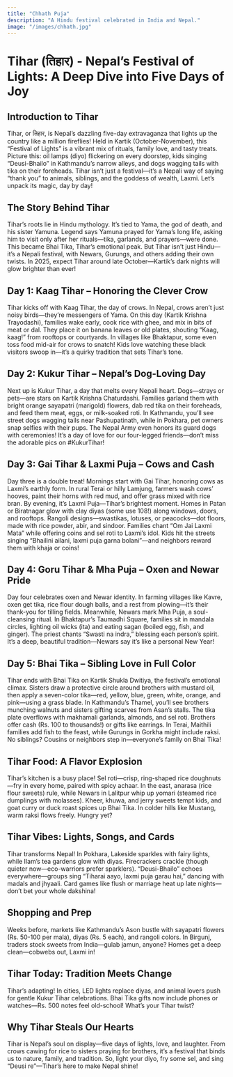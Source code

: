```yaml
---
title: "Chhath Puja"
description: "A Hindu festival celebrated in India and Nepal."
image: "/images/chhath.jpg"
---
```


# Tihar (तिहार) - Nepal’s Festival of Lights: A Deep Dive into Five Days of Joy

## Introduction to Tihar

Tihar, or तिहार, is Nepal’s dazzling five-day extravaganza that lights up the country like a million fireflies! Held in Kartik (October-November), this “Festival of Lights” is a vibrant mix of rituals, family love, and tasty treats. Picture this: oil lamps (diyo) flickering on every doorstep, kids singing “Deusi-Bhailo” in Kathmandu’s narrow alleys, and dogs wagging tails with tika on their foreheads. Tihar isn’t just a festival—it’s a Nepali way of saying “thank you” to animals, siblings, and the goddess of wealth, Laxmi. Let’s unpack its magic, day by day!

## The Story Behind Tihar

Tihar’s roots lie in Hindu mythology. It’s tied to Yama, the god of death, and his sister Yamuna. Legend says Yamuna prayed for Yama’s long life, asking him to visit only after her rituals—tika, garlands, and prayers—were done. This became Bhai Tika, Tihar’s emotional peak. But Tihar isn’t just Hindu—it’s a Nepali festival, with Newars, Gurungs, and others adding their own twists. In 2025, expect Tihar around late October—Kartik’s dark nights will glow brighter than ever!

## Day 1: Kaag Tihar – Honoring the Clever Crow

Tihar kicks off with Kaag Tihar, the day of crows. In Nepal, crows aren’t just noisy birds—they’re messengers of Yama. On this day (Kartik Krishna Trayodashi), families wake early, cook rice with ghee, and mix in bits of meat or dal. They place it on banana leaves or old plates, shouting “Kaag, kaag!” from rooftops or courtyards. In villages like Bhaktapur, some even toss food mid-air for crows to snatch! Kids love watching these black visitors swoop in—it’s a quirky tradition that sets Tihar’s tone.

## Day 2: Kukur Tihar – Nepal’s Dog-Loving Day

Next up is Kukur Tihar, a day that melts every Nepali heart. Dogs—strays or pets—are stars on Kartik Krishna Chaturdashi. Families garland them with bright orange sayapatri (marigold) flowers, dab red tika on their foreheads, and feed them meat, eggs, or milk-soaked roti. In Kathmandu, you’ll see street dogs wagging tails near Pashupatinath, while in Pokhara, pet owners snap selfies with their pups. The Nepal Army even honors its guard dogs with ceremonies! It’s a day of love for our four-legged friends—don’t miss the adorable pics on #KukurTihar!

## Day 3: Gai Tihar & Laxmi Puja – Cows and Cash

Day three is a double treat! Mornings start with Gai Tihar, honoring cows as Laxmi’s earthly form. In rural Terai or hilly Lamjung, farmers wash cows’ hooves, paint their horns with red mud, and offer grass mixed with rice bran. By evening, it’s Laxmi Puja—Tihar’s brightest moment. Homes in Patan or Biratnagar glow with clay diyas (some use 108!) along windows, doors, and rooftops. Rangoli designs—swastikas, lotuses, or peacocks—dot floors, made with rice powder, abir, and sindoor. Families chant “Om Jai Laxmi Mata” while offering coins and sel roti to Laxmi’s idol. Kids hit the streets singing “Bhailini ailani, laxmi puja garna bolani”—and neighbors reward them with khaja or coins!

## Day 4: Goru Tihar & Mha Puja – Oxen and Newar Pride

Day four celebrates oxen and Newar identity. In farming villages like Kavre, oxen get tika, rice flour dough balls, and a rest from plowing—it’s their thank-you for tilling fields. Meanwhile, Newars mark Mha Puja, a soul-cleansing ritual. In Bhaktapur’s Taumadhi Square, families sit in mandala circles, lighting oil wicks (ita) and eating sagan (boiled egg, fish, and ginger). The priest chants “Swasti na indra,” blessing each person’s spirit. It’s a deep, beautiful tradition—Newars say it’s like a personal New Year!

## Day 5: Bhai Tika – Sibling Love in Full Color

Tihar ends with Bhai Tika on Kartik Shukla Dwitiya, the festival’s emotional climax. Sisters draw a protective circle around brothers with mustard oil, then apply a seven-color tika—red, yellow, blue, green, white, orange, and pink—using a grass blade. In Kathmandu’s Thamel, you’ll see brothers munching walnuts and sisters gifting scarves from Asan’s stalls. The tika plate overflows with makhamali garlands, almonds, and sel roti. Brothers offer cash (Rs. 100 to thousands!) or gifts like earrings. In Terai, Maithili families add fish to the feast, while Gurungs in Gorkha might include raksi. No siblings? Cousins or neighbors step in—everyone’s family on Bhai Tika!

## Tihar Food: A Flavor Explosion

Tihar’s kitchen is a busy place! Sel roti—crisp, ring-shaped rice doughnuts—fry in every home, paired with spicy achaar. In the east, anarasa (rice flour sweets) rule, while Newars in Lalitpur whip up yomari (steamed rice dumplings with molasses). Kheer, khuwa, and jerry sweets tempt kids, and goat curry or duck roast spices up Bhai Tika. In colder hills like Mustang, warm raksi flows freely. Hungry yet?

## Tihar Vibes: Lights, Songs, and Cards

Tihar transforms Nepal! In Pokhara, Lakeside sparkles with fairy lights, while Ilam’s tea gardens glow with diyas. Firecrackers crackle (though quieter now—eco-warriors prefer sparklers). “Deusi-Bhailo” echoes everywhere—groups sing “Tiharai aayo, laxmi puja garau hai,” dancing with madals and jhyaali. Card games like flush or marriage heat up late nights—don’t bet your whole dakshina!

## Shopping and Prep

Weeks before, markets like Kathmandu’s Ason bustle with sayapatri flowers (Rs. 50-100 per mala), diyas (Rs. 5 each), and rangoli colors. In Birgunj, traders stock sweets from India—gulab jamun, anyone? Homes get a deep clean—cobwebs out, Laxmi in!

## Tihar Today: Tradition Meets Change

Tihar’s adapting! In cities, LED lights replace diyas, and animal lovers push for gentle Kukur Tihar celebrations. Bhai Tika gifts now include phones or watches—Rs. 500 notes feel old-school! What’s your Tihar twist?

## Why Tihar Steals Our Hearts

Tihar is Nepal’s soul on display—five days of lights, love, and laughter. From crows cawing for rice to sisters praying for brothers, it’s a festival that binds us to nature, family, and tradition. So, light your diyo, fry some sel, and sing “Deusi re”—Tihar’s here to make Nepal shine!
